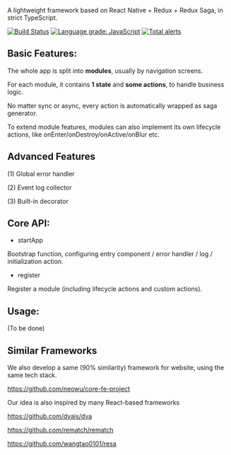 A lightweight framework based on React Native + Redux + Redux Saga, in strict TypeScript.

[![Build Status](https://travis-ci.com/dionshihk/core-native-project.svg?branch=master)](https://travis-ci.com/dionshihk/core-native-project)
[![Language grade: JavaScript](https://img.shields.io/lgtm/grade/javascript/g/dionshihk/core-native-project.svg?logo=lgtm&logoWidth=18)](https://lgtm.com/projects/g/dionshihk/core-native-project/context:javascript)
[![Total alerts](https://img.shields.io/lgtm/alerts/g/dionshihk/core-native-project.svg?logo=lgtm&logoWidth=18)](https://lgtm.com/projects/g/dionshihk/core-native-project/alerts/)

## Basic Features:

The whole app is split into **modules**, usually by navigation screens.

For each module, it contains **1 state** and **some actions**, to handle business logic.

No matter sync or async, every action is automatically wrapped as saga generator.

To extend module features, modules can also implement its own lifecycle actions, like onEnter/onDestroy/onActive/onBlur etc.

## Advanced Features

(1) Global error handler

(2) Event log collector

(3) Built-in decorator

## Core API:

- startApp

Bootstrap function, configuring entry component / error handler / log / initialization action.

- register

Register a module (including lifecycle actions and custom actions).

## Usage:

(To be done)

## Similar Frameworks

We also develop a same (90% similarity) framework for website, using the same tech stack.

https://github.com/neowu/core-fe-project

Our idea is also inspired by many React-based frameworks

https://github.com/dvajs/dva

https://github.com/rematch/rematch

https://github.com/wangtao0101/resa
